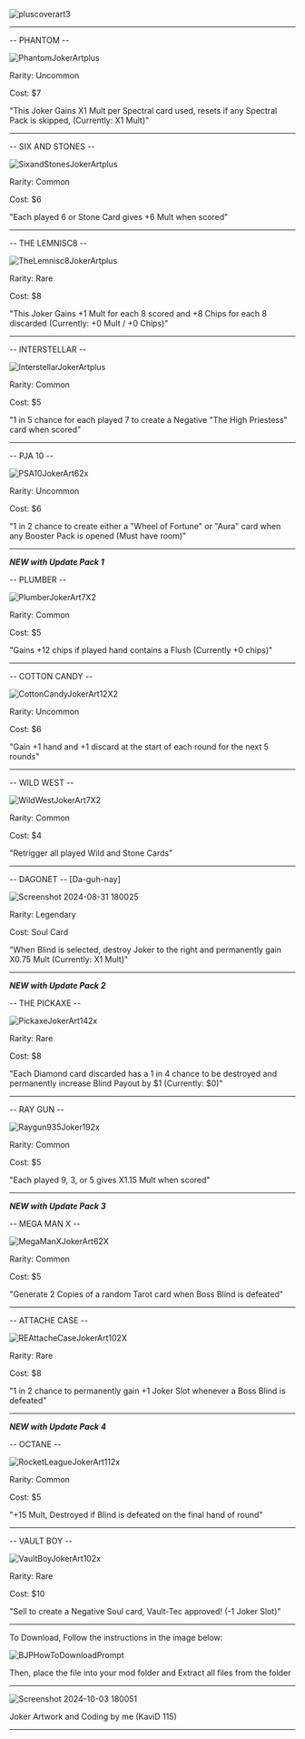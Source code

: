 ![pluscoverart3](https://github.com/user-attachments/assets/4031b049-2573-4b3a-8c95-9862d122c974)

-----

-- PHANTOM --

![PhantomJokerArtplus](https://github.com/user-attachments/assets/a2e1ab8a-fbbd-4159-98a9-65e037c1797a)                                                    

Rarity: Uncommon

Cost: $7

"This Joker Gains X1 Mult per Spectral card used, resets if any Spectral Pack is skipped, (Currently: X1 Mult)"

------

-- SIX AND STONES --

![SixandStonesJokerArtplus](https://github.com/user-attachments/assets/89d69034-e9dd-432c-9f5f-b09da2a9e0be)

Rarity: Common

Cost: $6

"Each played 6 or Stone Card gives +6 Mult when scored"

-----

-- THE LEMNISC8 --

![TheLemnisc8JokerArtplus](https://github.com/user-attachments/assets/9bab7b90-4d8e-4a9f-b33e-1afc9137f5b7)

Rarity: Rare 

Cost: $8

"This Joker Gains +1 Mult for each 8 scored and +8 Chips for each 8 discarded (Currently: +0 Mult / +0 Chips)"

-----

-- INTERSTELLAR --

![InterstellarJokerArtplus](https://github.com/user-attachments/assets/4ff16e35-1bee-4ec8-86e0-eb1c47833196)

Rarity: Common 

Cost: $5

"1 in 5 chance for each played 7 to create a Negative "The High Priestess" card when scored"

-----

-- PJA 10 --

![PSA10JokerArt62x](https://github.com/user-attachments/assets/b12388c0-2a52-4fb5-9a6b-ad74e3f6d8c8)

Rarity: Uncommon 

Cost: $6

"1 in 2 chance to create either a "Wheel of Fortune" or "Aura" card when any Booster Pack is opened (Must have room)"

-----

*****NEW with Update Pack 1*****

-- PLUMBER --

![PlumberJokerArt7X2](https://github.com/user-attachments/assets/33c39395-6592-4716-9101-101c5a6b06aa)

Rarity: Common

Cost: $5

"Gains +12 chips if played hand contains a Flush (Currently +0 chips)"

-----

-- COTTON CANDY --

![CottonCandyJokerArt12X2](https://github.com/user-attachments/assets/f7a5e290-2e34-4ada-b366-dbbff1596571)

Rarity: Uncommon

Cost: $6

"Gain +1 hand and +1 discard at the start of each round for the next 5 rounds"

-----

-- WILD WEST --

![WildWestJokerArt7X2](https://github.com/user-attachments/assets/5ecd7709-db26-4b93-969d-ce557d3bb5e6)

Rarity: Common

Cost: $4

"Retrigger all played Wild and Stone Cards"

-----

-- DAGONET --  [Da-guh-nay]

![Screenshot 2024-08-31 180025](https://github.com/user-attachments/assets/5eb4a1d2-6a75-48b8-8bbc-6f6bfab8266b)

Rarity: Legendary

Cost: Soul Card

"When Blind is selected, destroy Joker to the right and permanently gain X0.75 Mult (Currently: X1 Mult)"

-----

*****NEW with Update Pack 2*****

-- THE PICKAXE --

![PickaxeJokerArt142x](https://github.com/user-attachments/assets/4f49b056-bddd-4f3d-892b-d3d913dac240)

Rarity: Rare

Cost: $8

"Each Diamond card discarded has a 1 in 4 chance to be destroyed and permanently increase Blind Payout by $1 (Currently: $0)"

-----

-- RAY GUN --

![Raygun935Joker192x](https://github.com/user-attachments/assets/945edc00-c1e6-4893-a9a4-d10308180807)


Rarity: Common

Cost: $5

"Each played 9, 3, or 5 gives X1.15 Mult when scored"

-----

*****NEW with Update Pack 3*****

-- MEGA MAN X --

![MegaManXJokerArt62X](https://github.com/user-attachments/assets/b20d55f4-6ba7-4ba2-97de-09ca3fdb35dc)

Rarity: Common

Cost: $5

"Generate 2 Copies of a random Tarot card when Boss Blind is defeated"

-----

-- ATTACHE CASE --

![REAttacheCaseJokerArt102X](https://github.com/user-attachments/assets/8c0ac146-7e3b-4a0a-9c1f-464040be74c6)

Rarity: Rare

Cost: $8

"1 in 2 chance to permanently gain +1 Joker Slot whenever a Boss Blind is defeated"

-----

*****NEW with Update Pack 4*****

-- OCTANE --

![RocketLeagueJokerArt112x](https://github.com/user-attachments/assets/3dcd2214-ae09-4c16-a04d-1c2ec87031ad)

Rarity: Common

Cost: $5

"+15 Mult, Destroyed if Blind is defeated on the final hand of round"

-----

-- VAULT BOY --

![VaultBoyJokerArt102x](https://github.com/user-attachments/assets/b9f34b29-a3cc-4f53-a483-509a2e6e1d45)

Rarity: Rare

Cost: $10

"Sell to create a Negative Soul card, Vault-Tec approved! (-1 Joker Slot)"

-----

To Download, Follow the instructions in the image below:

![BJPHowToDownloadPrompt](https://github.com/user-attachments/assets/d90cceb5-b12a-4a1d-b012-bbd2f60794e9)

Then, place the file into your mod folder and Extract all files from the folder

-----
![Screenshot 2024-10-03 180051](https://github.com/user-attachments/assets/555412dd-6f0f-4396-99aa-35764d00477d)


Joker Artwork and Coding by me (KaviD 115)

-----
